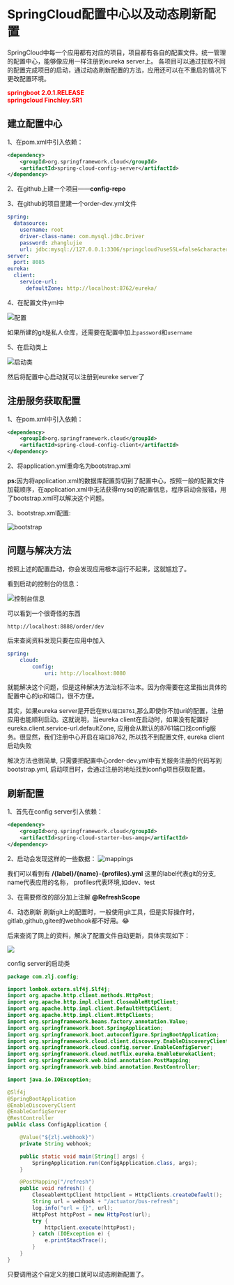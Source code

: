 # SpringCloud配置中心以及动态刷新配置


SpringCloud中每一个应用都有对应的项目，项目都有各自的配置文件。统一管理的配置中心，能够像应用一样注册到eureka server上。
各项目可以通过拉取不同的配置完成项目的启动，通过动态刷新配置的方法，应用还可以在不重启的情况下更改配置环境。

<strong style="color:red">springboot 2.0.1.RELEASE</strong><br>
<strong style="color:red">springcloud Finchley.SR1</strong>

## 建立配置中心

1、在pom.xml中引入依赖：
```xml
<dependency>
    <groupId>org.springframework.cloud</groupId>
    <artifactId>spring-cloud-config-server</artifactId>
</dependency>
```

2、在github上建一个项目——**config-repo**

3、在github的项目里建一个order-dev.yml文件
```yaml
spring:
  datasource:
    username: root
    driver-class-name: com.mysql.jdbc.Driver
    password: zhanglujie
    url: jdbc:mysql://127.0.0.1:3306/springcloud?useSSL=false&characterEncoding=utf-8
server:
  port: 8085
eureka:
  client:
    service-url:
      defaultZone: http://localhost:8762/eureka/
```

4、在配置文件yml中

![配置](/img/cloud_3_1.png)

如果所建的git是私人仓库，还需要在配置中加上`password`和`username`

5、在启动类上

![启动类](/img/cloud_3_2.png)

然后将配置中心启动就可以注册到eureke server了

## 注册服务获取配置

1、在pom.xml中引入依赖：
```xml
<dependency>
    <groupId>org.springframework.cloud</groupId>
    <artifactId>spring-cloud-config-client</artifactId>
</dependency>
```
2、将application.yml重命名为bootstrap.xml

<strong>ps:</strong>因为将application.xml的数据库配置剪切到了配置中心，按照一般的配置文件加载顺序，在application.xml中无法获得mysql的配置信息，程序启动会报错，用了bootstrap.xml可以解决这个问题。

3、bootstrap.xml配置:

![bootstrap](/img/cloud_3_3.png)

## 问题与解决方法

按照上述的配置启动，你会发现应用根本运行不起来，这就尴尬了。

看到启动的控制台的信息：

![控制台信息](/img/cloud_3_4.png)

可以看到一个很奇怪的东西
```
http://localhost:8888/order/dev
```
后来查阅资料发现只要在应用中加入
```yml
spring:
    cloud:
        config:
            uri: http://localhost:8080
```
就能解决这个问题，但是这种解决方法治标不治本。因为你需要在这里指出具体的配置中心的ip和端口，很不方便。

其实，如果eureka server是开启在`默认端口8761`,那么即使你不加uri的配置，注册应用也能顺利启动。这就说明，当eureka client在启动时，如果没有配置好eureka.client.service-url.defaultZone, 应用会从默认的8761端口找config服务。很显然，我们注册中心开启在端口8762, 所以找不到配置文件, eureka client启动失败

解决方法也很简单, 只需要把配置中心order-dev.yml中有关服务注册的代码写到bootstrap.yml, 启动项目时，会通过注册的地址找到config项目获取配置。

## 刷新配置

1、首先在config server引入依赖：
```xml
<dependency>
    <groupId>org.springframework.cloud</groupId>
    <artifactId>spring-cloud-starter-bus-amqp</artifactId>
</dependency>
```

2、启动会发现这样的一些数据：
![mappings](/img/cloud_3_5.png)

我们可以看到有
**/{label}/{name}-{profiles}.yml**
这里的label代表git的分支, name代表应用的名称， profiles代表环境,如dev、test

3、在需要修改的部分加上注解 **@RefreshScope**

4、动态刷新
刷新git上的配置时，一般使用git工具，但是实际操作时，gitlab,github,gitee的webhook都不好用。:joy:

后来查阅了网上的资料，解决了配置文件自动更新，具体实现如下：

![](/img/cloud_3_6.png)

config server的启动类
```java
package com.zlj.config;

import lombok.extern.slf4j.Slf4j;
import org.apache.http.client.methods.HttpPost;
import org.apache.http.impl.client.CloseableHttpClient;
import org.apache.http.impl.client.DefaultHttpClient;
import org.apache.http.impl.client.HttpClients;
import org.springframework.beans.factory.annotation.Value;
import org.springframework.boot.SpringApplication;
import org.springframework.boot.autoconfigure.SpringBootApplication;
import org.springframework.cloud.client.discovery.EnableDiscoveryClient;
import org.springframework.cloud.config.server.EnableConfigServer;
import org.springframework.cloud.netflix.eureka.EnableEurekaClient;
import org.springframework.web.bind.annotation.PostMapping;
import org.springframework.web.bind.annotation.RestController;

import java.io.IOException;

@Slf4j
@SpringBootApplication
@EnableDiscoveryClient
@EnableConfigServer
@RestController
public class ConfigApplication {

    @Value("${zlj.webhook}")
    private String webhook;

    public static void main(String[] args) {
        SpringApplication.run(ConfigApplication.class, args);
    }

    @PostMapping("/refresh")
    public void refresh() {
        CloseableHttpClient httpclient = HttpClients.createDefault();
        String url = webhook + "/actuator/bus-refresh";
        log.info("url = {}", url);
        HttpPost httpPost = new HttpPost(url);
        try {
            httpclient.execute(httpPost);
        } catch (IOException e) {
            e.printStackTrace();
        }
    }
}

```
只要调用这个自定义的接口就可以动态刷新配置了。












